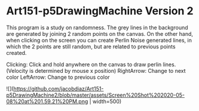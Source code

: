 # Art151-p5DrawingMachine Version 2

This program is a study on randomness. The grey lines in the background are generated by joining 2 random points on the canvas. On the other hand, when clicking on the screen you can create Perlin Noise generated lines, in which the 2 points are still random, but are related to previous points created.

Clicking: Click and hold anywhere on the canvas to draw perlin lines. (Velocity is determined by mouse x position) RightArrow: Change to next color LeftArrow: Change to previous color

![](https://github.com/jacobdiaz/Art151-p5DrawingMachine2/blob/master/assets/Screen%20Shot%202020-05-08%20at%201.59.21%20PM.png | width=500)
